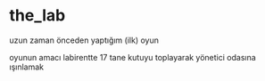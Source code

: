 # the_lab
uzun zaman önceden yaptığım (ilk) oyun

oyunun amacı labirentte 17 tane kutuyu toplayarak yönetici odasına ışınlamak
